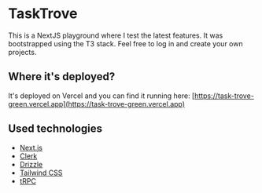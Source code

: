 # TaskTrove

This is a NextJS playground where I test the latest features. It was bootstrapped using the T3 stack. Feel free to log in and create your own projects.

## Where it's deployed?

It's deployed on Vercel and you can find it running here: [https://task-trove-green.vercel.app](https://task-trove-green.vercel.app)

## Used technologies

- [Next.js](https://nextjs.org)
- [Clerk](https://clerk.com)
- [Drizzle](https://orm.drizzle.team/)
- [Tailwind CSS](https://tailwindcss.com)
- [tRPC](https://trpc.io)
